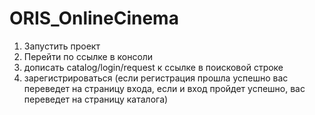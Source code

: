 # ORIS_OnlineCinema

1. Запустить проект
2. Перейти по ссылке в консоли
3. дописать catalog/login/request к ссылке в поисковой строке
4. зарегистрироваться (если регистрация прошла успешно вас 
переведет на страницу входа, если и вход пройдет успешно, вас переведет 
на страницу каталога)